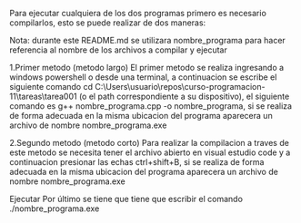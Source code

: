 Para ejecutar cualquiera de los dos programas primero es necesario compilarlos, esto se puede realizar de dos maneras:

Nota: durante este README.md se utilizara nombre_programa para hacer referencia al nombre de los archivos a compilar y ejecutar

1.Primer metodo (metodo largo)
    El primer metodo se realiza ingresando a windows powershell o desde una terminal, a continuacion se escribe el siguiente comando cd C:\Users\usuario\repos\curso-programacion-11\tareas\tarea001 (o el path correspondiente a su dispositivo), el siguiente comando es  g++ nombre_programa.cpp -o nombre_programa, si se realiza de forma adecuada en la misma ubicacion del programa aparecera un archivo de nombre nombre_programa.exe

2.Segundo metodo (metodo corto)
    Para realizar la compilacion a traves de este metodo se necesita tener el archivo abierto en visual estudio code y a continuacion presionar las echas ctrl+shift+B, si se realiza de forma adecuada en la misma ubicacion del programa aparecera un archivo de nombre nombre_programa.exe

Ejecutar
Por último se tiene que tiene que escribir el comando ./nombre_programa.exe
